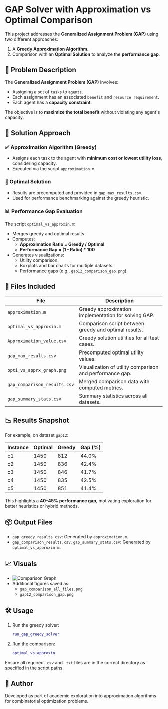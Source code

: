 # GAP Solver with Approximation vs Optimal Comparison

This project addresses the **Generalized Assignment Problem (GAP)** using two different approaches:
1. A **Greedy Approximation Algorithm**.
2. Comparison with an **Optimal Solution** to analyze the **performance gap**.

## 🧩 Problem Description

The **Generalized Assignment Problem (GAP)** involves:
- Assigning a set of `tasks` to `agents`.
- Each assignment has an associated `benefit` and `resource requirement`.
- Each agent has a **capacity constraint**.

The objective is to **maximize the total benefit** without violating any agent's capacity.

## 🚀 Solution Approach

### ✅ Approximation Algorithm (Greedy)
- Assigns each task to the agent with **minimum cost or lowest utility loss**, considering capacity.
- Executed via the script `approximation.m`.

### 💯 Optimal Solution
- Results are precomputed and provided in `gap_max_results.csv`.
- Used for performance benchmarking against the greedy heuristic.

### 📊 Performance Gap Evaluation
The script `optimal_vs_approxin.m`:
- Merges greedy and optimal results.
- Computes:
  - **Approximation Ratio = Greedy / Optimal**
  - **Performance Gap = (1 - Ratio) * 100**
- Generates visualizations:
  - Utility comparison.
  - Boxplots and bar charts for multiple datasets.
  - Performance gaps (e.g., `gap12_comparison_gap.png`).

## 📁 Files Included

| File | Description |
|------|-------------|
| `approximation.m` | Greedy approximation implementation for solving GAP. |
| `optimal_vs_approxin.m` | Comparison script between greedy and optimal results. |
| `Approximation_value.csv` | Greedy solution utilities for all test cases. |
| `gap_max_results.csv` | Precomputed optimal utility values. |
| `opti_vs_apprx_graph.png` | Visualization of utility comparison and performance gap. |
| `gap_comparison_results.csv` | Merged comparison data with computed metrics. |
| `gap_summary_stats.csv` | Summary statistics across all datasets. |

## 📉 Results Snapshot

For example, on dataset `gap12`:

| Instance | Optimal | Greedy | Gap (%) |
|----------|---------|--------|---------|
| c1       | 1450    | 812    | 44.0%   |
| c2       | 1450    | 836    | 42.4%   |
| c3       | 1450    | 846    | 41.7%   |
| c4       | 1450    | 835    | 42.5%   |
| c5       | 1450    | 851    | 41.4%   |

This highlights a **40–45% performance gap**, motivating exploration for better heuristics or hybrid methods.

## 📦 Output Files

- `gap_greedy_results.csv`: Generated by `approximation.m`.
- `gap_comparison_results.csv`, `gap_summary_stats.csv`: Generated by `optimal_vs_approxin.m`.

## 📈 Visuals

- ![Comparison Graph](opti_vs_apprx_graph.png)
- Additional figures saved as:
  - `gap_comparison_all_files.png`
  - `gap12_comparison_gap.png`

## 🛠️ Usage

1. Run the greedy solver:
   ```matlab
   run_gap_greedy_solver
   ```
2. Run the comparison:
   ```matlab
   optimal_vs_approxin
   ```

Ensure all required `.csv` and `.txt` files are in the correct directory as specified in the script paths.

## 👤 Author

Developed as part of academic exploration into approximation algorithms for combinatorial optimization problems.
